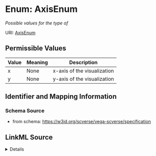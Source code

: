 # Enum: AxisEnum 




_Possible values for the type of_



URI: [AxisEnum](AxisEnum.md)

## Permissible Values

| Value | Meaning | Description |
| --- | --- | --- |
| x | None | x-axis of the visualization |
| y | None | y-axis of the visualization |









## Identifier and Mapping Information







### Schema Source


* from schema: https://w3id.org/scverse/vega-scverse/specification






## LinkML Source

<details>
```yaml
name: AxisEnum
description: Possible values for the type of
from_schema: https://w3id.org/scverse/vega-scverse/specification
rank: 1000
permissible_values:
  x:
    text: x
    description: x-axis of the visualization. Typically referring to the horizontal
      axis.
  y:
    text: y
    description: y-axis of the visualization. Typically referring to the vertical
      axis.

```
</details>
